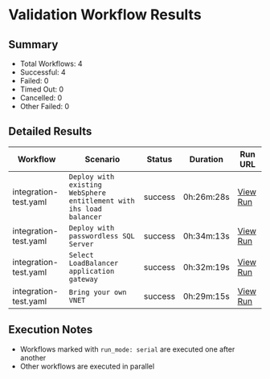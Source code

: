 # Validation Workflow Results

## Summary
- Total Workflows: 4
- Successful: 4
- Failed: 0
- Timed Out: 0
- Cancelled: 0
- Other Failed: 0

## Detailed Results

| Workflow | Scenario | Status | Duration | Run URL |
|----------|----------|---------|-----------|----------|
| integration-test.yaml | `Deploy with existing WebSphere entitlement with ihs load balancer` | success | 0h:26m:28s | [View Run](https://github.com/WASdev/azure.websphere-traditional.cluster/actions/runs/17682117508) |
| integration-test.yaml | `Deploy with passwordless SQL Server` | success | 0h:34m:13s | [View Run](https://github.com/WASdev/azure.websphere-traditional.cluster/actions/runs/17682119345) |
| integration-test.yaml | `Select LoadBalancer application gateway` | success | 0h:32m:19s | [View Run](https://github.com/WASdev/azure.websphere-traditional.cluster/actions/runs/17682121683) |
| integration-test.yaml | `Bring your own VNET` | success | 0h:29m:15s | [View Run](https://github.com/WASdev/azure.websphere-traditional.cluster/actions/runs/17682124046) |


## Execution Notes
- Workflows marked with `run_mode: serial` are executed one after another
- Other workflows are executed in parallel
